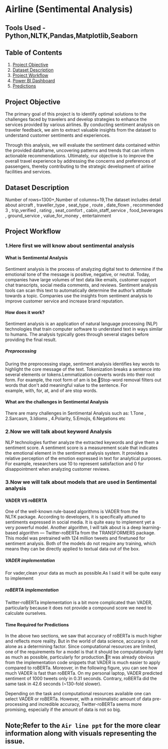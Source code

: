 # Airline (Sentimental Analysis)

## Tools Used - Python,NLTK,Pandas,Matplotlib,Seaborn

## Table of Contents
1. [Project Objective](#project-objective)
2. [Dataset Description](#dataset-description)
4. [Project Workflow](#project-workflow)
5. [Power BI Dashboard](#power-bi-dashboard)
6. [Predictions](#predictions)

## Project Objective
The primary goal of this project is to identify optimal solutions to the challenges faced by travelers and develop strategies to enhance the services provided by various airlines. By conducting sentiment analysis on traveler feedback, we aim to extract valuable insights from the dataset to understand customer sentiments and experiences.

Through this analysis, we will evaluate the sentiment data contained within the provided dataframe, uncovering patterns and trends that can inform actionable recommendations. Ultimately, our objective is to improve the overall travel experience by addressing the concerns and preferences of passengers, thereby contributing to the strategic development of airline facilities and services.

## Dataset Description
Number of rows=1300+,Number of columns=19,The dataset includes detail about  aircraft , traveller_type , seat_type , route , date_flown , recommended 3 , trip_verified , rating , seat_comfort , cabin_staff_service , food_beverages , ground_service , value_for_money , entertainment

## Project Workflow
### 1.Here first we will know about sentimental analysis

#### What is Sentimental Analysis
Sentiment analysis is the process of analyzing digital text to determine if the emotional tone of the message is positive, negative, or neutral. Today, companies have large volumes of text data like emails, customer support chat transcripts, social media comments, and reviews. Sentiment analysis tools can scan this text to automatically determine the author’s attitude towards a topic. Companies use the insights from sentiment analysis to improve customer service and increase brand reputation. 

#### How does it work?
Sentiment analysis is an application of natural language processing (NLP) technologies that train computer software to understand text in ways similar to humans. The analysis typically goes through several stages before providing the final result.

##### Preprocessing
During the preprocessing stage, sentiment analysis identifies key words to highlight the core message of the text. Tokenization breaks a sentence into several elements or tokens.Lemmatization converts words into their root form. For example, the root form of am is be.Stop-word removal filters out words that don't add meaningful value to the sentence. For example, with, for, at, and of are stop words. 

#### What are the challenges in Sentimental Analysis
There are many challenges in Sentimental Analysis such as:
1.Tone , 2.Sarcasm, 3.Idioms , 4.Polarity, 5.Emojis, 6.Negations etc

### 2.Now we will talk about keyword Analysis
NLP technologies further analyze the extracted keywords and give them a sentiment score. A sentiment score is a measurement scale that indicates the emotional element in the sentiment analysis system. It provides a relative perception of the emotion expressed in text for analytical purposes. For example, researchers use 10 to represent satisfaction and 0 for disappointment when analyzing customer reviews.

### 3.Now we will talk about models that are used in Sentimental analysis

#### VADER VS roBERTA
One of the well-known rule-based algorithms is VADER from the NLTK package. According to developers, it is specifically attuned to sentiments expressed in social media. It is quite easy to implement yet a very powerful model. Another algorithm, I will talk about is a deep learning-based algorithm — Twitter-roBERTa from the TRANSFORMERS package. This model was pretrained with 124 million tweets and finetuned for sentiment analysis. Both of the models do not require any training, which means they can be directly applied to textual data out of the box.

##### VADER implementation
  For vader,clean your data as much as possible.As I said it will be quite easy to implememt
##### roBERTA implementation
  Twitter-roBERTa implementation is a bit more complicated than VADER, particularly 	because it does not provide a compound score we need to calculate ourselves.

#### Time Required for Predictions
In the above two sections, we saw that accuracy of roBERTa is much higher and reflects more reality. But in the world of data science, accuracy is not alone as a determining factor. Since computational resources are limited, one of the requirements for a model is that it should be computationally light as much as possible, particularly for production.It was already obvious from the implementation code snippets that VADER is much easier to apply compared to roBERTa. Moreover, in the following figure, you can see how much VADER is fast than roBERTa. On my personal laptop, VADER predicted sentiment of 1000 tweets only in 0.31 seconds. Contrary, roBERTa did the same task in 42.6 seconds (~130-fold slower).

Depending on the task and computational resources available one can select VADER or roBERTa. However, with a minimalistic amount of data pre-processing and incredible accuracy, Twitter-roBERTa seems more promising, especially if the amount of data is not so big.

## Note;Refer to the `Air line ppt` for the more clear information along with visuals representing the issue.







